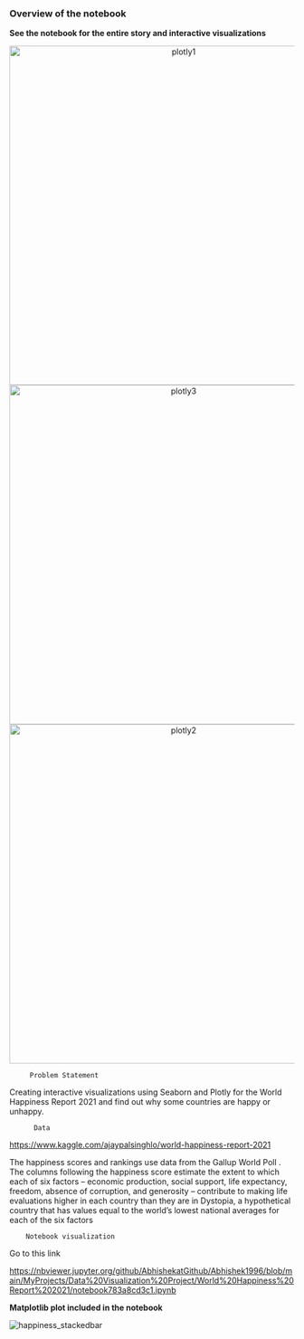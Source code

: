 ### **Overview of the notebook**

**See the notebook for the entire story and interactive visualizations**


<div>
    <a href="https://plotly.com/~AbhishekVIzPlotly/129/?share_key=TvMYTI2TWBONkE9qdVxAO2" target="_blank" title="plotly1" style="display: block; text-align: center;"><img src="https://plotly.com/~AbhishekVIzPlotly/129.png?share_key=TvMYTI2TWBONkE9qdVxAO2" alt="plotly1" style="max-width: 100%;width: 600px;"  width="600" onerror="this.onerror=null;this.src='https://plotly.com/404.png';" /></a>

</div>

              
       
<div>
    <a href="https://plotly.com/~AbhishekVIzPlotly/133/?share_key=52OO8ufnIl3olGZIuZTfhc" target="_blank" title="plotly3" style="display: block; text-align: center;"><img src="https://plotly.com/~AbhishekVIzPlotly/133.png?share_key=52OO8ufnIl3olGZIuZTfhc" alt="plotly3" style="max-width: 100%;width: 600px;"  width="600" onerror="this.onerror=null;this.src='https://plotly.com/404.png';" /></a>
   
</div>

         
 <div>
    <a href="https://plotly.com/~AbhishekVIzPlotly/131/?share_key=nXLFkPK5kNUcuBLCYmvdBt" target="_blank" title="plotly2" style="display: block; text-align: center;"><img src="https://plotly.com/~AbhishekVIzPlotly/131.png?share_key=nXLFkPK5kNUcuBLCYmvdBt" alt="plotly2" style="max-width: 100%;width: 600px;"  width="600" onerror="this.onerror=null;this.src='https://plotly.com/404.png';" /></a>
   
        
         
         
         Problem Statement

Creating interactive visualizations using Seaborn and Plotly for the World Happiness Report 2021 and find out why some countries are happy or unhappy.

          Data 

https://www.kaggle.com/ajaypalsinghlo/world-happiness-report-2021

The happiness scores and rankings use data from the Gallup World Poll . The columns following the happiness score estimate the extent to which each of six factors – economic production, social support, life expectancy, freedom, absence of corruption, and generosity – contribute to making life evaluations higher in each country than they are in Dystopia, a hypothetical country that has values equal to the world’s lowest national averages for each of the six factors

        Notebook visualization

Go to this link

https://nbviewer.jupyter.org/github/AbhishekatGithub/Abhishek1996/blob/main/MyProjects/Data%20Visualization%20Project/World%20Happiness%20Report%202021/notebook783a8cd3c1.ipynb

       
**Matplotlib plot included in the notebook**
    
       
![happiness_stackedbar](https://user-images.githubusercontent.com/79574776/126934289-14ea4c96-9695-43d3-b186-d0b924e95a0e.png)
       
       
 

